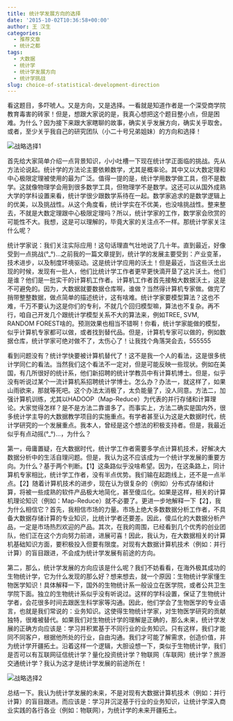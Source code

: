```yaml
---
title: 统计学发展方向的选择
date: '2015-10-02T10:36:58+00:00'
author: 王 汉生
categories:
  - 推荐文章
  - 统计之都
tags:
  - 大数据
  - 统计学
  - 统计学发展方向
  - 统计学挑战
slug: choice-of-statistical-development-direction
---
```



看这题目，多吓唬人。又是方向，又是选择。一看就是知道作者是一个深受商学院教育毒害的砖家！但是，想跟大家说的是，我真心想把这个题目整小点，但是困难。为什么？因为接下来跟大家瞎聊的故事，确实关乎发展方向，确实关乎取舍。或者，至少关乎我自己的研究团队（小二十号兄弟姐妹）的方向和选择！


![战略选择1](https://cos.name/wp-content/uploads/2015/10/战略选择1.png)


<!--more-->

首先给大家简单介绍一点背景知识，小小吐槽一下现在统计学正面临的挑战。先从方法论说起。统计学的方法论主要依赖数学，尤其是概率论。其中又以大数定理和中心极限定理被使用的最为广泛。值得一提的是，统计学用数学做工具，但不是数学。这就像物理学会用到很多数学工具，但物理学不是数学。这还可以从国外成熟大学的学科设置来看，统计学很少跟数学系待在一起。数学家追求的是数学逻辑上的优美，以及挑战性。从这个角度看，统计学实在不优美，也没啥挑战性。整来整去，不就是大数定理跟中心极限定理吗？所以，统计学家的工作，数学家会欣赏的可能性不大。我想，这是可以理解的，毕竟大家的关注点不一样。那统计学家关注什么呢？

统计学家说：我们关注实际应用！这句话理直气壮地说了几十年。直到最近，好像受到一点挑战(°_°)…之前我的一篇文章提到，统计学的发展主要受到：产业变革，技术进步，以及制度环境驱动。这是统计学应用的沃土！但是最近，当这些沃土出现的时候，发现有一批人，他们比统计学工作者更早更快滴开垦了这片沃土。他们是谁？他们是一批实干的计算机工作者。计算机工作者首先接触大数据沃土，这是不可避免的。因为，大数据就要数据仓库啊，谁做？当然得计算机专家做。做完了捎带整整数据，做点简单的描述统计，这有啥难。统计学家要模型算法？这也不难，千万不要认为这是你们的专利，不就几个回归模型嘛，算法也不复杂。再不行，咱自己开发几个跟统计学模型关系不大的算法来，例如TREE, SVM, RANDOM FOREST啥的。预测效果也相当不错啊！你看，统计学家能做的模型，似乎计算机专家都可以做，或者找到替代品。但是，计算机专家可以做的，例如数据仓库，统计学家可绝对做不了，太伤心了！让我找个角落哭会去，555555

看到问题没有？统计学快要被计算机替代了！这不是我一个人的看法，这是很多统计学同仁的看法。当然我们这个看法不一定对，但是可能反映一些现状。例如在美国，有几所很好的统计系，他们新招聘的统计学教员中有计算机博士。但是，似乎没有听说过某个一流计算机系招聘统计学博士。怎么办？办法一，就这样了，如果山雨欲来，那就等死吧。这个办法太消极了，太负能量了，没人同意。方法二，加强计算机训练，尤其以HADOOP（Map-Reduce）为代表的并行存储和计算理论。大家觉得怎样？是不是方法二靠谱多了。而事实上，方法二确实是国内外，很多统计学主导的大数据教学项目的实施重点。有学者甚至认为这是大数据时代，统计学研究的一个发展重点。我本人，曾经是这个想法的积极支持者。但是，我最近似乎有点动摇(°_°)…，为什么？

第一，毋庸置疑，在大数据时代，统计学工作者需要多学点计算机技术，好解决大数据分析中的生活自理问题。但是，我认为这不应该成为一个统计学发展的重要方向。为什么？基于两个判断。【1】这条路似乎没啥希望。因为，在这条路上，同计算机专家相比，统计学工作者，没有半点优势。我们输在起跑线上，还不是一点半点。【2】随着计算机技术的进步，现在认为很复杂的（例如）分布式存储和计算，将被一些成熟的软件产品极大地简化，甚至傻瓜化。如果是这样，相关的计算机理论知识（例如：Map-Reduce）就不必要了。更进一步地解释一下【2】，我为什么相信它？首先，我相信市场的力量。市场上绝大多数数据分析工作者，不具备大数据存储计算的专业知识，比统计学者还要差。因此，傻瓜化的大数据分析产品，一定是市场热烈欢迎的产品。其次，在我的周围，已经看到几个优秀的创业团队，他们正在这个方向努力前进，进展可喜！因此，我认为，在大数据相关的计算机基础知识方面，要积极投入但要有限度。对现有大数据计算机技术（例如：并行计算）的盲目跟进，不会成为统计学发展有前途的方向。

第二，那么，统计学发展的方向应该是什么呢？我们不妨看看，在海外极其成功的生物统计学，它为什么发现的那么好？想来想去，就一个原因：生物统计学家懂生物医学知识！具体解释一下，国外的生物统计系一般设立在医学院，或者公共卫生学院下面。独立的生物统计系似乎没有听说过。这样的学科设置，保证了生物统计学者，会花很多时间去跟医生科学家等沟通。因此，他们学会了生物医学的专业语言，也就是我们常说的：业务知识。这使得生物统计学家，对生物医学研究的贡献独特，很难被替代。如果我们对生物统计学的理解是正确的，那么未来，统计学发展的正确方向应该是：学习并积累基于不同行业的业务知识。只有这样，我们才能同不同客户，根据他所处的行业，自由沟通。我们才可能了解需求，创造价值，并为统计学开疆拓土。沿着这样一个逻辑，大胆设想一下，类似于生物统计学，我们是否可以有互联网征信统计学？量化投资统计学？物联网（车联网）统计学？旅游交通统计学？我认为这才是统计学发展的前途所在！

![战略选择2](https://cos.name/wp-content/uploads/2015/10/战略选择2.png)


总结一下。我认为统计学发展的未来，不是对现有大数据计算机技术（例如：并行计算）的盲目跟进。而应该是：学习并沉淀基于行业的业务知识，让统计学深入商业实践的各行各业（例如：物联网），为统计学的未来开疆拓土。


